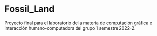 # Fossil_Land
Proyecto final para el laboratorio de la materia de computación gráfica e interacción humano-computadora del grupo 1 semestre 2022-2.
